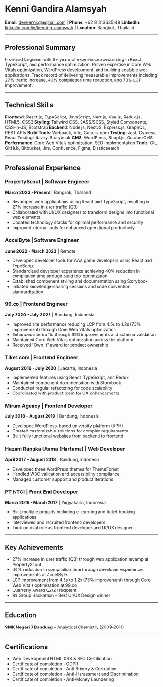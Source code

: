 # Kenni Gandira Alamsyah

**Email**: devkenni.g@gmail.com | **Phone**: +62 81313635148
**LinkedIn**: [linkedin.com/in/kenni-g-alamsyah](https://www.linkedin.com/in/kenni-g-alamsyah) | **Location**: Bangkok, Thailand

---

## Professional Summary

Frontend Engineer with 8+ years of experience specializing in React, TypeScript, and performance optimization. Proven expertise in Core Web Vitals optimization, WordPress development, and building scalable web applications. Track record of delivering measurable improvements including 27% traffic increase, 40% compilation time reduction, and 73% LCP improvement.

---

## Technical Skills

**Frontend**: React.js, TypeScript, JavaScript, Next.js, Vue.js, Redux.js, HTML5, CSS3
**Styling**: Tailwind CSS, SASS/SCSS, Styled Components, CSS-in-JS, Bootstrap
**Backend**: Node.js, NestJS, Express.js, GraphQL, REST APIs
**Build Tools**: Webpack, Vite, Gulp.js, npm
**Testing**: Jest, Cypress, React Testing Library, Storybook
**CMS**: WordPress, Strapi.js, OctoberCMS
**Performance**: Core Web Vitals optimization, SEO implementation
**Tools**: Git, GitHub, Bitbucket, Jira, Confluence, Figma, Elasticsearch

---

## Professional Experience

### PropertyScout | Software Engineer
**March 2023 - Present** | Bangkok, Thailand

- Revamped web applications using React and TypeScript, resulting in 27% increase in user traffic (Q3)
- Collaborated with UI/UX designers to transform designs into functional web elements
- Updated technology stacks for optimal performance and security
- Improved internal tools for enhanced operational productivity

### AccelByte | Software Engineer
**June 2022 - March 2023** | Remote

- Developed developer tools for AAA game developers using React and TypeScript
- Standardized developer experience achieving 40% reduction in compilation time through build tool optimization
- Established component styling and documentation using Storybook
- Initiated knowledge-sharing sessions and code convention standardization

### 99.co | Frontend Engineer
**July 2020 - July 2022** | Bandung, Indonesia

- Improved site performance reducing LCP from 4.5s to 1.2s (73% improvement) through Core Web Vitals optimization
- Enhanced site traffic through SEO improvements and schema validation
- Maintained Core Web Vitals optimization across the platform
- Received "Own It" award for product ownership

### Tiket.com | Frontend Engineer
**August 2019 - July 2020** | Jakarta, Indonesia

- Implemented features using React, TypeScript, and Redux
- Maintained component documentation with Storybook
- Conducted regular refactoring for code scalability
- Coordinated with product team for UX enhancements

### Mirum Agency | Frontend Developer
**July 2018 - August 2019** | Bandung, Indonesia

- Developed WordPress-based university platform (UPH)
- Created customizable solutions for complex requirements
- Built fully functional websites from backend to frontend

### Hazani Rangka Utama (Hartama) | Web Developer
**April 2017 - August 2018** | Bandung, Indonesia

- Developed three WordPress themes for ThemeForest
- Handled W3C validation and accessibility compliance
- Managed customer support and product iterations

### PT NTCI | Front End Developer
**March 2016 - March 2017** | Yogyakarta, Indonesia

- Built multiple projects including e-learning and ticket booking applications
- Interviewed and recruited frontend developers
- Took on dual role as frontend developer and UI/UX designer

---

## Key Achievements

- 27% increase in user traffic (Q3) through web application revamp at PropertyScout
- 40% reduction in compilation time through developer experience improvements at AccelByte
- LCP improvement from 4.5s to 1.2s (73% improvement) through Core Web Vitals optimization at 99.co
- Quarterly Award Q2/21 recipient
- 99 Group Hackathon - Best UI/UX Design winner

---

## Education

**SMK Negeri 7 Bandung** - Analytical Chemistry (2009-2011)

---

## Certifications

- Web Development HTML CSS & SEO Certification
- Certificate of completion - GDPR
- Certificate of completion - Anti Bribery & Corruption
- Certificate of completion - Anti-Harassment and Discrimination
- Certificate of completion - Anti-Money Laundering
